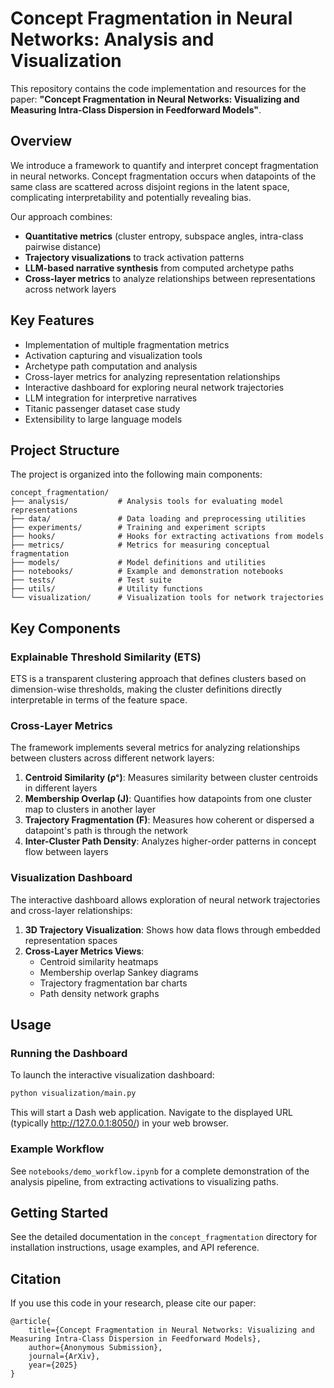 # Concept Fragmentation in Neural Networks: Analysis and Visualization

This repository contains the code implementation and resources for the paper: **"Concept Fragmentation in Neural Networks: Visualizing and Measuring Intra-Class Dispersion in Feedforward Models"**.

## Overview

We introduce a framework to quantify and interpret concept fragmentation in neural networks. Concept fragmentation occurs when datapoints of the same class are scattered across disjoint regions in the latent space, complicating interpretability and potentially revealing bias.

Our approach combines:
- **Quantitative metrics** (cluster entropy, subspace angles, intra-class pairwise distance)
- **Trajectory visualizations** to track activation patterns
- **LLM-based narrative synthesis** from computed archetype paths
- **Cross-layer metrics** to analyze relationships between representations across network layers

## Key Features

- Implementation of multiple fragmentation metrics
- Activation capturing and visualization tools
- Archetype path computation and analysis
- Cross-layer metrics for analyzing representation relationships
- Interactive dashboard for exploring neural network trajectories
- LLM integration for interpretive narratives
- Titanic passenger dataset case study
- Extensibility to large language models

## Project Structure

The project is organized into the following main components:

```
concept_fragmentation/
├── analysis/           # Analysis tools for evaluating model representations
├── data/               # Data loading and preprocessing utilities
├── experiments/        # Training and experiment scripts
├── hooks/              # Hooks for extracting activations from models
├── metrics/            # Metrics for measuring conceptual fragmentation
├── models/             # Model definitions and utilities
├── notebooks/          # Example and demonstration notebooks
├── tests/              # Test suite
├── utils/              # Utility functions
└── visualization/      # Visualization tools for network trajectories
```

## Key Components

### Explainable Threshold Similarity (ETS)

ETS is a transparent clustering approach that defines clusters based on dimension-wise thresholds, making the cluster definitions directly interpretable in terms of the feature space.

### Cross-Layer Metrics

The framework implements several metrics for analyzing relationships between clusters across different network layers:

1. **Centroid Similarity (ρᶜ)**: Measures similarity between cluster centroids in different layers
2. **Membership Overlap (J)**: Quantifies how datapoints from one cluster map to clusters in another layer
3. **Trajectory Fragmentation (F)**: Measures how coherent or dispersed a datapoint's path is through the network
4. **Inter-Cluster Path Density**: Analyzes higher-order patterns in concept flow between layers

### Visualization Dashboard

The interactive dashboard allows exploration of neural network trajectories and cross-layer relationships:

1. **3D Trajectory Visualization**: Shows how data flows through embedded representation spaces
2. **Cross-Layer Metrics Views**:
   - Centroid similarity heatmaps
   - Membership overlap Sankey diagrams
   - Trajectory fragmentation bar charts
   - Path density network graphs

## Usage

### Running the Dashboard

To launch the interactive visualization dashboard:

```bash
python visualization/main.py
```

This will start a Dash web application. Navigate to the displayed URL (typically http://127.0.0.1:8050/) in your web browser.

### Example Workflow

See `notebooks/demo_workflow.ipynb` for a complete demonstration of the analysis pipeline, from extracting activations to visualizing paths.

## Getting Started

See the detailed documentation in the `concept_fragmentation` directory for installation instructions, usage examples, and API reference.

## Citation

If you use this code in your research, please cite our paper:

```
@article{
    title={Concept Fragmentation in Neural Networks: Visualizing and Measuring Intra-Class Dispersion in Feedforward Models},
    author={Anonymous Submission},
    journal={ArXiv},
    year={2025}
}
```